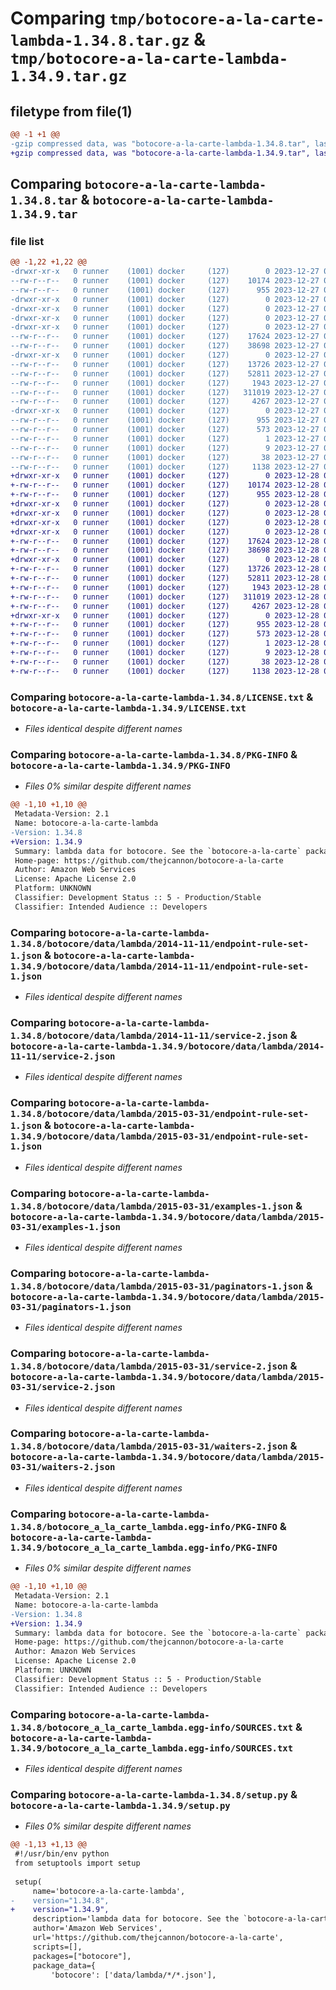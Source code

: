 # Comparing `tmp/botocore-a-la-carte-lambda-1.34.8.tar.gz` & `tmp/botocore-a-la-carte-lambda-1.34.9.tar.gz`

## filetype from file(1)

```diff
@@ -1 +1 @@
-gzip compressed data, was "botocore-a-la-carte-lambda-1.34.8.tar", last modified: Wed Dec 27 01:06:50 2023, max compression
+gzip compressed data, was "botocore-a-la-carte-lambda-1.34.9.tar", last modified: Thu Dec 28 01:06:51 2023, max compression
```

## Comparing `botocore-a-la-carte-lambda-1.34.8.tar` & `botocore-a-la-carte-lambda-1.34.9.tar`

### file list

```diff
@@ -1,22 +1,22 @@
-drwxr-xr-x   0 runner    (1001) docker     (127)        0 2023-12-27 01:06:50.295340 botocore-a-la-carte-lambda-1.34.8/
--rw-r--r--   0 runner    (1001) docker     (127)    10174 2023-12-27 01:06:50.000000 botocore-a-la-carte-lambda-1.34.8/LICENSE.txt
--rw-r--r--   0 runner    (1001) docker     (127)      955 2023-12-27 01:06:50.291340 botocore-a-la-carte-lambda-1.34.8/PKG-INFO
-drwxr-xr-x   0 runner    (1001) docker     (127)        0 2023-12-27 01:06:50.291340 botocore-a-la-carte-lambda-1.34.8/botocore/
-drwxr-xr-x   0 runner    (1001) docker     (127)        0 2023-12-27 01:06:50.291340 botocore-a-la-carte-lambda-1.34.8/botocore/data/
-drwxr-xr-x   0 runner    (1001) docker     (127)        0 2023-12-27 01:06:50.291340 botocore-a-la-carte-lambda-1.34.8/botocore/data/lambda/
-drwxr-xr-x   0 runner    (1001) docker     (127)        0 2023-12-27 01:06:50.291340 botocore-a-la-carte-lambda-1.34.8/botocore/data/lambda/2014-11-11/
--rw-r--r--   0 runner    (1001) docker     (127)    17624 2023-12-27 01:06:29.000000 botocore-a-la-carte-lambda-1.34.8/botocore/data/lambda/2014-11-11/endpoint-rule-set-1.json
--rw-r--r--   0 runner    (1001) docker     (127)    38698 2023-12-27 01:06:29.000000 botocore-a-la-carte-lambda-1.34.8/botocore/data/lambda/2014-11-11/service-2.json
-drwxr-xr-x   0 runner    (1001) docker     (127)        0 2023-12-27 01:06:50.291340 botocore-a-la-carte-lambda-1.34.8/botocore/data/lambda/2015-03-31/
--rw-r--r--   0 runner    (1001) docker     (127)    13726 2023-12-27 01:06:29.000000 botocore-a-la-carte-lambda-1.34.8/botocore/data/lambda/2015-03-31/endpoint-rule-set-1.json
--rw-r--r--   0 runner    (1001) docker     (127)    52811 2023-12-27 01:06:29.000000 botocore-a-la-carte-lambda-1.34.8/botocore/data/lambda/2015-03-31/examples-1.json
--rw-r--r--   0 runner    (1001) docker     (127)     1943 2023-12-27 01:06:29.000000 botocore-a-la-carte-lambda-1.34.8/botocore/data/lambda/2015-03-31/paginators-1.json
--rw-r--r--   0 runner    (1001) docker     (127)   311019 2023-12-27 01:06:29.000000 botocore-a-la-carte-lambda-1.34.8/botocore/data/lambda/2015-03-31/service-2.json
--rw-r--r--   0 runner    (1001) docker     (127)     4267 2023-12-27 01:06:29.000000 botocore-a-la-carte-lambda-1.34.8/botocore/data/lambda/2015-03-31/waiters-2.json
-drwxr-xr-x   0 runner    (1001) docker     (127)        0 2023-12-27 01:06:50.291340 botocore-a-la-carte-lambda-1.34.8/botocore_a_la_carte_lambda.egg-info/
--rw-r--r--   0 runner    (1001) docker     (127)      955 2023-12-27 01:06:50.000000 botocore-a-la-carte-lambda-1.34.8/botocore_a_la_carte_lambda.egg-info/PKG-INFO
--rw-r--r--   0 runner    (1001) docker     (127)      573 2023-12-27 01:06:50.000000 botocore-a-la-carte-lambda-1.34.8/botocore_a_la_carte_lambda.egg-info/SOURCES.txt
--rw-r--r--   0 runner    (1001) docker     (127)        1 2023-12-27 01:06:50.000000 botocore-a-la-carte-lambda-1.34.8/botocore_a_la_carte_lambda.egg-info/dependency_links.txt
--rw-r--r--   0 runner    (1001) docker     (127)        9 2023-12-27 01:06:50.000000 botocore-a-la-carte-lambda-1.34.8/botocore_a_la_carte_lambda.egg-info/top_level.txt
--rw-r--r--   0 runner    (1001) docker     (127)       38 2023-12-27 01:06:50.295340 botocore-a-la-carte-lambda-1.34.8/setup.cfg
--rw-r--r--   0 runner    (1001) docker     (127)     1138 2023-12-27 01:06:50.000000 botocore-a-la-carte-lambda-1.34.8/setup.py
+drwxr-xr-x   0 runner    (1001) docker     (127)        0 2023-12-28 01:06:51.870358 botocore-a-la-carte-lambda-1.34.9/
+-rw-r--r--   0 runner    (1001) docker     (127)    10174 2023-12-28 01:06:51.000000 botocore-a-la-carte-lambda-1.34.9/LICENSE.txt
+-rw-r--r--   0 runner    (1001) docker     (127)      955 2023-12-28 01:06:51.870358 botocore-a-la-carte-lambda-1.34.9/PKG-INFO
+drwxr-xr-x   0 runner    (1001) docker     (127)        0 2023-12-28 01:06:51.866358 botocore-a-la-carte-lambda-1.34.9/botocore/
+drwxr-xr-x   0 runner    (1001) docker     (127)        0 2023-12-28 01:06:51.866358 botocore-a-la-carte-lambda-1.34.9/botocore/data/
+drwxr-xr-x   0 runner    (1001) docker     (127)        0 2023-12-28 01:06:51.866358 botocore-a-la-carte-lambda-1.34.9/botocore/data/lambda/
+drwxr-xr-x   0 runner    (1001) docker     (127)        0 2023-12-28 01:06:51.866358 botocore-a-la-carte-lambda-1.34.9/botocore/data/lambda/2014-11-11/
+-rw-r--r--   0 runner    (1001) docker     (127)    17624 2023-12-28 01:06:26.000000 botocore-a-la-carte-lambda-1.34.9/botocore/data/lambda/2014-11-11/endpoint-rule-set-1.json
+-rw-r--r--   0 runner    (1001) docker     (127)    38698 2023-12-28 01:06:26.000000 botocore-a-la-carte-lambda-1.34.9/botocore/data/lambda/2014-11-11/service-2.json
+drwxr-xr-x   0 runner    (1001) docker     (127)        0 2023-12-28 01:06:51.866358 botocore-a-la-carte-lambda-1.34.9/botocore/data/lambda/2015-03-31/
+-rw-r--r--   0 runner    (1001) docker     (127)    13726 2023-12-28 01:06:26.000000 botocore-a-la-carte-lambda-1.34.9/botocore/data/lambda/2015-03-31/endpoint-rule-set-1.json
+-rw-r--r--   0 runner    (1001) docker     (127)    52811 2023-12-28 01:06:26.000000 botocore-a-la-carte-lambda-1.34.9/botocore/data/lambda/2015-03-31/examples-1.json
+-rw-r--r--   0 runner    (1001) docker     (127)     1943 2023-12-28 01:06:26.000000 botocore-a-la-carte-lambda-1.34.9/botocore/data/lambda/2015-03-31/paginators-1.json
+-rw-r--r--   0 runner    (1001) docker     (127)   311019 2023-12-28 01:06:26.000000 botocore-a-la-carte-lambda-1.34.9/botocore/data/lambda/2015-03-31/service-2.json
+-rw-r--r--   0 runner    (1001) docker     (127)     4267 2023-12-28 01:06:26.000000 botocore-a-la-carte-lambda-1.34.9/botocore/data/lambda/2015-03-31/waiters-2.json
+drwxr-xr-x   0 runner    (1001) docker     (127)        0 2023-12-28 01:06:51.866358 botocore-a-la-carte-lambda-1.34.9/botocore_a_la_carte_lambda.egg-info/
+-rw-r--r--   0 runner    (1001) docker     (127)      955 2023-12-28 01:06:51.000000 botocore-a-la-carte-lambda-1.34.9/botocore_a_la_carte_lambda.egg-info/PKG-INFO
+-rw-r--r--   0 runner    (1001) docker     (127)      573 2023-12-28 01:06:51.000000 botocore-a-la-carte-lambda-1.34.9/botocore_a_la_carte_lambda.egg-info/SOURCES.txt
+-rw-r--r--   0 runner    (1001) docker     (127)        1 2023-12-28 01:06:51.000000 botocore-a-la-carte-lambda-1.34.9/botocore_a_la_carte_lambda.egg-info/dependency_links.txt
+-rw-r--r--   0 runner    (1001) docker     (127)        9 2023-12-28 01:06:51.000000 botocore-a-la-carte-lambda-1.34.9/botocore_a_la_carte_lambda.egg-info/top_level.txt
+-rw-r--r--   0 runner    (1001) docker     (127)       38 2023-12-28 01:06:51.870358 botocore-a-la-carte-lambda-1.34.9/setup.cfg
+-rw-r--r--   0 runner    (1001) docker     (127)     1138 2023-12-28 01:06:51.000000 botocore-a-la-carte-lambda-1.34.9/setup.py
```

### Comparing `botocore-a-la-carte-lambda-1.34.8/LICENSE.txt` & `botocore-a-la-carte-lambda-1.34.9/LICENSE.txt`

 * *Files identical despite different names*

### Comparing `botocore-a-la-carte-lambda-1.34.8/PKG-INFO` & `botocore-a-la-carte-lambda-1.34.9/PKG-INFO`

 * *Files 0% similar despite different names*

```diff
@@ -1,10 +1,10 @@
 Metadata-Version: 2.1
 Name: botocore-a-la-carte-lambda
-Version: 1.34.8
+Version: 1.34.9
 Summary: lambda data for botocore. See the `botocore-a-la-carte` package for more info.
 Home-page: https://github.com/thejcannon/botocore-a-la-carte
 Author: Amazon Web Services
 License: Apache License 2.0
 Platform: UNKNOWN
 Classifier: Development Status :: 5 - Production/Stable
 Classifier: Intended Audience :: Developers
```

### Comparing `botocore-a-la-carte-lambda-1.34.8/botocore/data/lambda/2014-11-11/endpoint-rule-set-1.json` & `botocore-a-la-carte-lambda-1.34.9/botocore/data/lambda/2014-11-11/endpoint-rule-set-1.json`

 * *Files identical despite different names*

### Comparing `botocore-a-la-carte-lambda-1.34.8/botocore/data/lambda/2014-11-11/service-2.json` & `botocore-a-la-carte-lambda-1.34.9/botocore/data/lambda/2014-11-11/service-2.json`

 * *Files identical despite different names*

### Comparing `botocore-a-la-carte-lambda-1.34.8/botocore/data/lambda/2015-03-31/endpoint-rule-set-1.json` & `botocore-a-la-carte-lambda-1.34.9/botocore/data/lambda/2015-03-31/endpoint-rule-set-1.json`

 * *Files identical despite different names*

### Comparing `botocore-a-la-carte-lambda-1.34.8/botocore/data/lambda/2015-03-31/examples-1.json` & `botocore-a-la-carte-lambda-1.34.9/botocore/data/lambda/2015-03-31/examples-1.json`

 * *Files identical despite different names*

### Comparing `botocore-a-la-carte-lambda-1.34.8/botocore/data/lambda/2015-03-31/paginators-1.json` & `botocore-a-la-carte-lambda-1.34.9/botocore/data/lambda/2015-03-31/paginators-1.json`

 * *Files identical despite different names*

### Comparing `botocore-a-la-carte-lambda-1.34.8/botocore/data/lambda/2015-03-31/service-2.json` & `botocore-a-la-carte-lambda-1.34.9/botocore/data/lambda/2015-03-31/service-2.json`

 * *Files identical despite different names*

### Comparing `botocore-a-la-carte-lambda-1.34.8/botocore/data/lambda/2015-03-31/waiters-2.json` & `botocore-a-la-carte-lambda-1.34.9/botocore/data/lambda/2015-03-31/waiters-2.json`

 * *Files identical despite different names*

### Comparing `botocore-a-la-carte-lambda-1.34.8/botocore_a_la_carte_lambda.egg-info/PKG-INFO` & `botocore-a-la-carte-lambda-1.34.9/botocore_a_la_carte_lambda.egg-info/PKG-INFO`

 * *Files 0% similar despite different names*

```diff
@@ -1,10 +1,10 @@
 Metadata-Version: 2.1
 Name: botocore-a-la-carte-lambda
-Version: 1.34.8
+Version: 1.34.9
 Summary: lambda data for botocore. See the `botocore-a-la-carte` package for more info.
 Home-page: https://github.com/thejcannon/botocore-a-la-carte
 Author: Amazon Web Services
 License: Apache License 2.0
 Platform: UNKNOWN
 Classifier: Development Status :: 5 - Production/Stable
 Classifier: Intended Audience :: Developers
```

### Comparing `botocore-a-la-carte-lambda-1.34.8/botocore_a_la_carte_lambda.egg-info/SOURCES.txt` & `botocore-a-la-carte-lambda-1.34.9/botocore_a_la_carte_lambda.egg-info/SOURCES.txt`

 * *Files identical despite different names*

### Comparing `botocore-a-la-carte-lambda-1.34.8/setup.py` & `botocore-a-la-carte-lambda-1.34.9/setup.py`

 * *Files 0% similar despite different names*

```diff
@@ -1,13 +1,13 @@
 #!/usr/bin/env python
 from setuptools import setup
 
 setup(
     name='botocore-a-la-carte-lambda',
-    version="1.34.8",
+    version="1.34.9",
     description='lambda data for botocore. See the `botocore-a-la-carte` package for more info.',
     author='Amazon Web Services',
     url='https://github.com/thejcannon/botocore-a-la-carte',
     scripts=[],
     packages=["botocore"],
     package_data={
         'botocore': ['data/lambda/*/*.json'],
```


